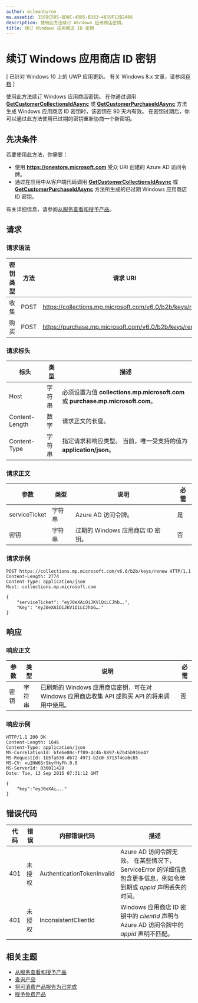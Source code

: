```yaml
---
author: mcleanbyron
ms.assetid: 3569C505-8D8C-4D85-B383-4839F13B2466
description: 使用此方法续订 Windows 应用商店密钥。
title: 续订 Windows 应用商店 ID 密钥
---
```


# 续订 Windows 应用商店 ID 密钥


\[ 已针对 Windows 10 上的 UWP 应用更新。 有关 Windows 8.x 文章，请参阅[存档](http://go.microsoft.com/fwlink/p/?linkid=619132) \]

使用此方法续订 Windows 应用商店密钥。 在你通过调用 [**GetCustomerCollectionsIdAsync**](https://msdn.microsoft.com/library/windows/apps/mt608674) 或 [**GetCustomerPurchaseIdAsync**](https://msdn.microsoft.com/library/windows/apps/mt608675) 方法生成 Windows 应用商店 ID 密钥时，该密钥在 90 天内有效。 在密钥过期后，你可以通过此方法使用已过期的密钥重新协商一个新密钥。

## 先决条件


若要使用此方法，你需要：

-   使用 **https://onestore.microsoft.com** 受众 URI 创建的 Azure AD 访问令牌。
-   通过在应用中从客户端代码调用 [**GetCustomerCollectionsIdAsync**](https://msdn.microsoft.com/library/windows/apps/mt608674) 或 [**GetCustomerPurchaseIdAsync**](https://msdn.microsoft.com/library/windows/apps/mt608675) 方法所生成的已过期 Windows 应用商店 ID 密钥。

有关详细信息，请参阅[从服务查看和授予产品](view-and-grant-products-from-a-service.md)。

## 请求


### 请求语法

| 密钥类型    | 方法 | 请求 URI                                              |
|-------------|--------|----------------------------------------------------------|
| 收集 | POST   | https://collections.mp.microsoft.com/v6.0/b2b/keys/renew |
| 购买    | POST   | https://purchase.mp.microsoft.com/v6.0/b2b/keys/renew    |

 

### 请求标头

| 标头         | 类型   | 描述                                                                                           |
|----------------|--------|-------------------------------------------------------------------------------------------------------|
| Host           | 字符串 | 必须设置为值 **collections.mp.microsoft.com** 或 **purchase.mp.microsoft.com**。           |
| Content-Length | 数字 | 请求正文的长度。                                                                       |
| Content-Type   | 字符串 | 指定请求和响应类型。 当前，唯一受支持的值为 **application/json**。 |

 

### 请求正文

| 参数     | 类型   | 说明                       | 必需 |
|---------------|--------|-----------------------------------|----------|
| serviceTicket | 字符串 | Azure AD 访问令牌。        | 是      |
| 密钥           | 字符串 | 过期的 Windows 应用商店 ID 密钥。 | 否       |

 

### 请求示例

```syntax
POST https://collections.mp.microsoft.com/v6.0/b2b/keys/renew HTTP/1.1
Content-Length: 2774
Content-Type: application/json
Host: collections.mp.microsoft.com

{ 
    "serviceTicket": "eyJ0eXAiOiJKV1QiLCJhb….",
    "Key": "eyJ0eXAiOiJKV1QiLCJhbG…."
}
```

## 响应


### 响应正文

| 参数 | 类型   | 说明                                                                                                            | 必需 |
|-----------|--------|------------------------------------------------------------------------------------------------------------------------|----------|
| 密钥       | 字符串 | 已刷新的 Windows 应用商店密钥，可在对 Windows 应用商店收集 API 或购买 API 的将来调用中使用。 | 否       |

 

### 响应示例

```syntax
HTTP/1.1 200 OK
Content-Length: 1646
Content-Type: application/json
MS-CorrelationId: bfebe80c-ff89-4c4b-8897-67b45b916e47
MS-RequestId: 1b5fa630-d672-4971-b2c0-3713f4ea6c85
MS-CV: xu2HW6SrSkyfHyFh.0.0
MS-ServerId: 030011428
Date: Tue, 13 Sep 2015 07:31:12 GMT

{
    "key":"eyJ0eXAi….."
}
```

## 错误代码


| 代码 | 错误        | 内部错误代码           | 描述                                                                                                                                                                           |
|------|--------------|----------------------------|---------------------------------------------------------------------------------------------------------------------------------------------------------------------------------------|
| 401  | 未授权 | AuthenticationTokenInvalid | Azure AD 访问令牌无效。 在某些情况下，ServiceError 的详细信息包含更多信息，例如令牌到期或 *appid* 声明丢失的时间。 |
| 401  | 未授权 | InconsistentClientId       | Windows 应用商店 ID 密钥中的 *clientId* 声明与 Azure AD 访问令牌中的 *appid* 声明不匹配。                                                                     |

 

## 相关主题


* [从服务查看和授予产品](view-and-grant-products-from-a-service.md)
* [查询产品](query-for-products.md)
* [将可消费产品报告为已完成](report-consumable-products-as-fulfilled.md)
* [授予免费产品](grant-free-products.md)



<!--HONumber=May16_HO2-->



